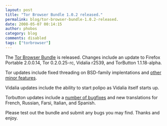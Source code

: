```yaml
---
layout: post
title: "Tor Browser Bundle 1.0.2 released."
permalink: blog/tor-browser-bundle-1.0.2-released.
date: 2008-05-07 00:14:15
author: phobos
category: blog
comments: disabled
tags: ["torbrowser"]
---
```


The [Tor Browser Bundle](https://www.torproject.org/torbrowser/) is released. Changes include an update to Firefox Portable 2.0.0.14, Tor 0.2.0.25-rc, Vidalia r2539, and TorButton 1.1.18-alpha.

Tor updates include fixed threading on BSD-family implentations and [other minor features](http://archives.seul.org/or/talk/May-2008/msg00014.html).

Vidalia updates include the ability to start polipo as Vidalia itself starts up.

Torbutton updates include a [number of bugfixes](http://archives.seul.org/or/talk/Apr-2008/msg00162.html) and new translations for French, Russian, Farsi, Italian, and Spanish.

Please test out the bundle and submit any bugs you may find. Thanks and enjoy.
